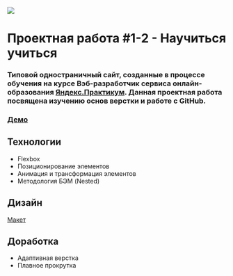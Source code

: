 <a href='https://github.com/untitled-dream/how-to-learn/blob/main/README.md'><img src='https://img.shields.io/badge/Read this in-English-blue'/></a>

# Проектная работа #1-2 - Научиться учиться
### Типовой одностраничный сайт, созданные в процессе обучения на курсе Вэб-разработчик сервиса онлайн-образования [Яндекс.Практикум](https://practicum.yandex.ru/). Данная проектная работа посвящена изучению основ верстки и работе с GitHub.

### [Демо](https://untitled-dream.github.io/how-to-learn/index.html)


## __Технологии__ <a id='technologies-used'></a>
- Flexbox
- Позиционирование элементов
- Анимация и трансформация элементов
- Методология БЭМ (Nested)


## __Дизайн__ <a id='design'></a>
[Макет](https://code.s3.yandex.net/web-developer/project-1/sprint-2-brief.pdf)


## __Доработка__ <a id='room-for-improvement'></a>
- Адаптивная верстка
- Плавное прокрутка
